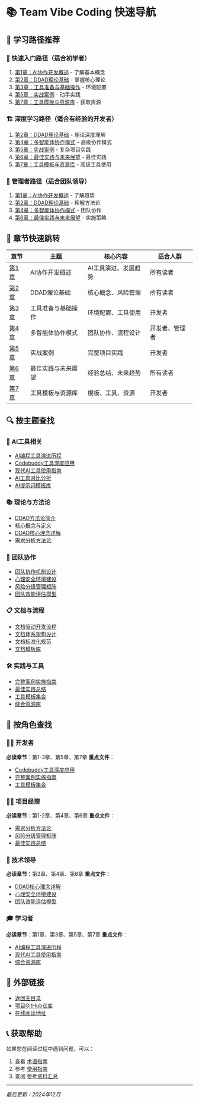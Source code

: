 # 📚 Team Vibe Coding 快速导航

## 🎯 学习路径推荐

### 🚀 快速入门路径（适合初学者）
1. [第1章：AI协作开发概述](./chapter1/README.md) - 了解基本概念
2. [第2章：DDAD理论基础](./chapter2/README.md) - 掌握核心理论
3. [第3章：工具准备与基础操作](./chapter3/README.md) - 环境配置
4. [第5章：实战案例](./chapter5/README.md) - 动手实践
5. [第7章：工具模板与资源库](./chapter7/README.md) - 获取资源

### 🏗️ 深度学习路径（适合有经验的开发者）
1. [第2章：DDAD理论基础](./chapter2/README.md) - 理论深度理解
2. [第4章：多智能体协作模式](./chapter4/README.md) - 高级协作模式
3. [第5章：实战案例](./chapter5/README.md) - 复杂项目实践
4. [第6章：最佳实践与未来展望](./chapter6/README.md) - 最佳实践
5. [第7章：工具模板与资源库](./chapter7/README.md) - 高级工具使用

### 🎯 管理者路径（适合团队领导）
1. [第1章：AI协作开发概述](./chapter1/README.md) - 了解趋势
2. [第2章：DDAD理论基础](./chapter2/README.md) - 理解方法论
3. [第4章：多智能体协作模式](./chapter4/README.md) - 团队协作
4. [第6章：最佳实践与未来展望](./chapter6/README.md) - 实施策略

## 📖 章节快速跳转

| 章节 | 主题 | 核心内容 | 适合人群 |
|------|------|----------|----------|
| [第1章](./chapter1/README.md) | AI协作开发概述 | AI工具演进、发展趋势 | 所有读者 |
| [第2章](./chapter2/README.md) | DDAD理论基础 | 核心概念、风险管理 | 所有读者 |
| [第3章](./chapter3/README.md) | 工具准备与基础操作 | 环境配置、工具使用 | 开发者 |
| [第4章](./chapter4/README.md) | 多智能体协作模式 | 团队协作、流程设计 | 开发者、管理者 |
| [第5章](./chapter5/README.md) | 实战案例 | 完整项目实践 | 开发者 |
| [第6章](./chapter6/README.md) | 最佳实践与未来展望 | 经验总结、未来趋势 | 所有读者 |
| [第7章](./chapter7/README.md) | 工具模板与资源库 | 模板、工具、资源 | 开发者 |

## 🔍 按主题查找

### 🤖 AI工具相关
- [AI编程工具演进历程](./chapter1/ai-evolution.md)
- [Codebuddy工具深度应用](./chapter3/codebuddy-focus.md)
- [现代AI工具使用指南](./chapter3/modern-ai-tools-guide.md)
- [AI工具对比分析](./chapter3/tools-comparison.md)
- [AI提示词模板库](./chapter7/prompt-templates.md)

### 📚 理论与方法论
- [DDAD方法论简介](./chapter1/ddad.md)
- [核心概念与定义](./chapter2/definition.md)
- [DDAD核心理念详解](./chapter2/ddad-core.md)
- [需求分析方法论](./chapter4/requirement-analysis.md)

### 👥 团队协作
- [团队协作机制设计](./chapter3/collaboration.md)
- [心理安全环境建设](./chapter4/psychological-safety.md)
- [风险分级管理矩阵](./chapter2/risk-matrix.md)
- [团队效能评估模型](./chapter2/team-effectiveness.md)

### 📋 文档与流程
- [文档驱动开发流程](./chapter3/doc-driven-flow.md)
- [文档体系架构设计](./chapter3/doc-system.md)
- [文档标准化规范](./chapter4/doc-standards.md)
- [文档模板库](./chapter7/doc-templates.md)

### 🛠️ 实践与工具
- [完整案例实施指南](./chapter5/case-study-implementation.md)
- [最佳实践总结](./chapter6/best-practices-summary.md)
- [工具模板集合](./chapter7/tool-templates.md)
- [综合资源库](./chapter7/resource-library.md)

## 🎯 按角色查找

### 👨‍💻 开发者
**必读章节**：第1-3章、第5章、第7章
**重点文件**：
- [Codebuddy工具深度应用](./chapter3/codebuddy-focus.md)
- [完整案例实施指南](./chapter5/case-study-implementation.md)
- [工具模板集合](./chapter7/tool-templates.md)

### 👨‍💼 项目经理
**必读章节**：第1-2章、第4章、第6章
**重点文件**：
- [需求分析方法论](./chapter4/requirement-analysis.md)
- [风险分级管理矩阵](./chapter2/risk-matrix.md)
- [最佳实践总结](./chapter6/best-practices-summary.md)

### 🏢 技术领导
**必读章节**：第2章、第4章、第6章
**重点文件**：
- [DDAD核心理念详解](./chapter2/ddad-core.md)
- [心理安全环境建设](./chapter4/psychological-safety.md)
- [团队效能评估模型](./chapter2/team-effectiveness.md)

### 🎓 学习者
**必读章节**：第1章、第3章、第5章、第7章
**重点文件**：
- [AI编程工具演进历程](./chapter1/ai-evolution.md)
- [现代AI工具使用指南](./chapter3/modern-ai-tools-guide.md)
- [综合资源库](./chapter7/resource-library.md)

## 🔗 外部链接

- [返回主目录](./README.md)
- [项目GitHub仓库](https://github.com/your-repo/claude-code-in-teams)
- [在线阅读地址](https://your-site.github.io/claude-code-in-teams)

## 📞 获取帮助

如果您在阅读过程中遇到问题，可以：
1. 查看 [术语指南](./chapter7/terminology-guide.md)
2. 参考 [使用指南](./chapter7/使用指南.md)
3. 查阅 [参考资料汇总](./chapter7/references.md)

---

*最后更新：2024年12月*